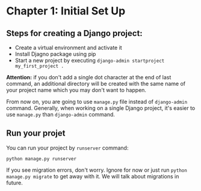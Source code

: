 # Chapter 1: Initial Set Up

## Steps for creating a Django project:

- Create a virtual environment and activate it
- Install Djagno package using pip
- Start a new project by executing `django-admin startproject my_first_project .`

**Attention:** if you don't add a single dot character at the end of last command, an additional directory will be created with the same name of your project name which you may don't want to happen.

From now on, you are going to use `manage.py` file instead of `django-admin` command. Generally, when working on a single Django project, it's easier to use `manage.py` than `django-admin` command.

## Run your projet

You can run your project by `runserver` command:

`python manage.py runserver`

If you see migration errors, don't worry. Ignore for now or just run `python manage.py migrate` to get away with it. We will talk about migrations in future.
